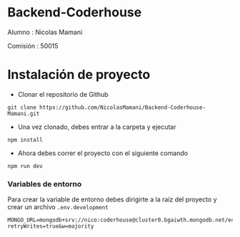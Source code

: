 ﻿# Backend-Coderhouse

Alumno : Nicolas Mamani

Comisión : 50015


# Instalación de proyecto
* Clonar el repositorio de Github

```
git clone https://github.com/NicolasMamani/Backend-Coderhouse-Mamani.git
```

* Una vez clonado, debes entrar a la carpeta y ejecutar

```
npm install
```

* Ahora debes correr el proyecto con el siguiente comando
```
npm run dev
```


### Variables de entorno

Para crear la variable de entorno debes dirigirte a la raíz del proyecto y crear un archivo `.env.development`
```
MONGO_URL=mongodb+srv://nico:coderhouse@cluster0.bgaiwth.mongodb.net/ecommerce?retryWrites=true&w=majority
```

<!-- ## Endpoints

### Productos
`http://localhost:8080/products` 

parametros

* page=numero. Ej: `http://localhost:8080/api/products?page=2`
* limit=numero. Ej: `http://localhost:8080/api/products?limit=2`
* query={"parametro":"consulta"}. Ej `http://localhost:8080/api/products?query={"title":"Cámara"}`

### Carrito -->
